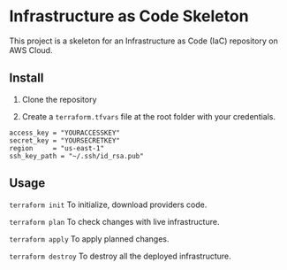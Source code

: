 # Infrastructure as Code Skeleton

This project is a skeleton for an Infrastructure as Code (IaC) repository on AWS Cloud.

## Install

1) Clone the repository

2) Create a `terraform.tfvars` file at the root folder with your credentials.
```
access_key = "YOURACCESSKEY"
secret_key = "YOURSECRETKEY"
region     = "us-east-1"
ssh_key_path = "~/.ssh/id_rsa.pub"
```

## Usage

``terraform init`` To initialize, download providers code.

``terraform plan`` To check changes with live infrastructure.

``terraform apply`` To apply planned changes.

``terraform destroy`` To destroy all the deployed infrastructure.
